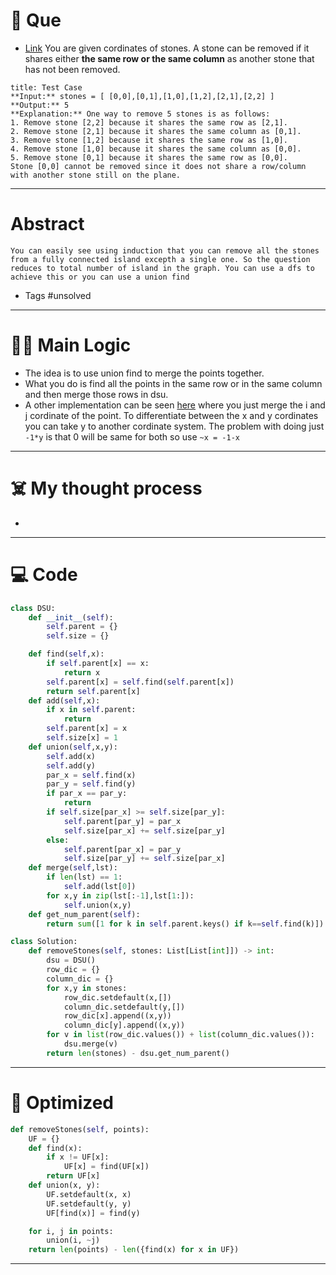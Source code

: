 # 🧩 Que
- [Link](https://leetcode.com/problems/most-stones-removed-with-same-row-or-column/)
You are given cordinates of stones. A stone can be removed if it shares either **the same row or the same column** as another stone that has not been removed.

```ad-question
title: Test Case
**Input:** stones = [ [0,0],[0,1],[1,0],[1,2],[2,1],[2,2] ]
**Output:** 5
**Explanation:** One way to remove 5 stones is as follows:
1. Remove stone [2,2] because it shares the same row as [2,1].
2. Remove stone [2,1] because it shares the same column as [0,1].
3. Remove stone [1,2] because it shares the same row as [1,0].
4. Remove stone [1,0] because it shares the same column as [0,0].
5. Remove stone [0,1] because it shares the same row as [0,0].
Stone [0,0] cannot be removed since it does not share a row/column with another stone still on the plane.
```

---
# Abstract
```ad-abstract
You can easily see using induction that you can remove all the stones from a fully connected island excepth a single one. So the question reduces to total number of island in the graph. You can use a dfs to achieve this or you can use a union find
```

- Tags #unsolved 
--- 
# 🕵️‍♂️ Main Logic
- The idea is to use union find to merge the points together. 
- What you do is find all the points in the same row or in the same column and then merge those rows in dsu.
- A other implementation can be seen [here](https://leetcode.com/problems/most-stones-removed-with-same-row-or-column/solutions/197668/count-the-number-of-islands-o-n/) where you just merge the i and j cordinate of the point. To differentiate between the x and y cordinates you can take y to another cordinate system. The problem with doing just `-1*y` is that 0 will be same for both so use `~x = -1-x`

---
# ☠️ My thought process
- 
---

# 💻 Code
```python
class DSU:
    def __init__(self):
        self.parent = {}
        self.size = {}

    def find(self,x):
        if self.parent[x] == x:
            return x
        self.parent[x] = self.find(self.parent[x])
        return self.parent[x]
    def add(self,x):
        if x in self.parent:
            return
        self.parent[x] = x
        self.size[x] = 1
    def union(self,x,y):
        self.add(x)
        self.add(y)
        par_x = self.find(x)
        par_y = self.find(y)
        if par_x == par_y:
            return
        if self.size[par_x] >= self.size[par_y]:
            self.parent[par_y] = par_x
            self.size[par_x] += self.size[par_y]
        else:
            self.parent[par_x] = par_y
            self.size[par_y] += self.size[par_x]
    def merge(self,lst):
        if len(lst) == 1:
            self.add(lst[0])
        for x,y in zip(lst[:-1],lst[1:]):
            self.union(x,y)
    def get_num_parent(self):
        return sum([1 for k in self.parent.keys() if k==self.find(k)])

class Solution:
    def removeStones(self, stones: List[List[int]]) -> int:
        dsu = DSU()
        row_dic = {}
        column_dic = {}
        for x,y in stones:
            row_dic.setdefault(x,[])
            column_dic.setdefault(y,[])
            row_dic[x].append((x,y))
            column_dic[y].append((x,y))
        for v in list(row_dic.values()) + list(column_dic.values()):
            dsu.merge(v)
        return len(stones) - dsu.get_num_parent()
```
---
# 🔬 Optimized
```python
def removeStones(self, points):
	UF = {}
	def find(x):
		if x != UF[x]:
			UF[x] = find(UF[x])
		return UF[x]
	def union(x, y):
		UF.setdefault(x, x)
		UF.setdefault(y, y)
		UF[find(x)] = find(y)

	for i, j in points:
		union(i, ~j)
	return len(points) - len({find(x) for x in UF})
```
---